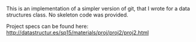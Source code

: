 This is an implementation of a simpler version of git, that I wrote for a data structures class. No skeleton code was provided.  

Project specs can be found here:  
http://datastructur.es/sp15/materials/proj/proj2/proj2.html
